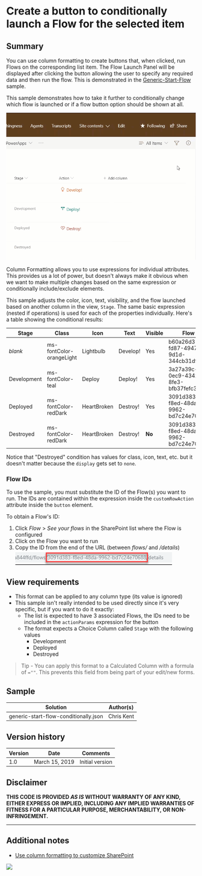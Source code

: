 # Create a button to conditionally launch a Flow for the selected item

## Summary
You can use column formatting to create buttons that, when clicked, run Flows on the corresponding list item. The Flow Launch Panel will be displayed after clicking the button allowing the user to specify any required data and then run the flow. This is demonstrated in the [Generic-Start-Flow](../generic-start-flow) sample.

This sample demonstrates how to take it further to conditionally change which flow is launched or if a flow button option should be shown at all.

![screenshot of the sample](./Screenshot.gif)

Column Formatting allows you to use expressions for individual attributes. This provides us a lot of power, but doesn't always make it obvious when we want to make multiple changes based on the same expression or conditionally include/exclude elements.

This sample adjusts the color, icon, text, visibility, and the flow launched based on another column in the view, `Stage`. The same basic expression (nested if operations) is used for each of the properties individually. Here's a table showing the conditional results:

|Stage|Class|Icon|Text|Visible|Flow|
|---|---|---|---|---|---|
|_blank_|ms-fontColor-orangeLight|Lightbulb|Develop!|Yes|b60a26d3-fd87-4947-9d1d-344cb31d953a|
|Development|ms-fontColor-teal|Deploy|Deploy!|Yes|3a27a39c-0ec9-4342-8fe3-bfb37fefc3da|
|Deployed|ms-fontColor-redDark|HeartBroken|Destroy!|Yes|3091d383-f8ed-48da-9962-bd7c24e70688|
|Destroyed|ms-fontColor-redDark|HeartBroken|Destroy!|**No**|3091d383-f8ed-48da-9962-bd7c24e70688|

Notice that "Destroyed" condition has values for class, icon, text, etc. but it doesn't matter because the `display` gets set to `none`.

### Flow IDs

To use the sample, you must substitute the ID of the Flow(s) you want to run. The IDs are contained within the expression inside the `customRowAction` attribute inside the `button` element.

To obtain a Flow's ID:

1. Click _Flow_ > _See your flows_ in the SharePoint list where the Flow is configured
2. Click on the Flow you want to run
3. Copy the ID from the end of the URL (between _flows/_ and _/details_)
![Flow ID](./FlowID.png)

## View requirements
- This format can be applied to any column type (its value is ignored)
- This sample isn't really intended to be used directly since it's very specific, but if you want to do it exactly:
  - The list is expected to have 3 associated Flows, the IDs need to be included in the `actionParams` expression for the button
  - The format expects a Choice Column called `Stage` with the following values
    - Development
	- Deployed
	- Destroyed

> Tip - You can apply this format to a Calculated Column with a formula of `=""`. This prevents this field from being part of your edit/new forms.

## Sample

Solution|Author(s)
--------|---------
generic-start-flow-conditionally.json | Chris Kent

## Version history

Version|Date|Comments
-------|----|--------
1.0|March 15, 2019|Initial version

## Disclaimer
**THIS CODE IS PROVIDED *AS IS* WITHOUT WARRANTY OF ANY KIND, EITHER EXPRESS OR IMPLIED, INCLUDING ANY IMPLIED WARRANTIES OF FITNESS FOR A PARTICULAR PURPOSE, MERCHANTABILITY, OR NON-INFRINGEMENT.**

---

## Additional notes

- [Use column formatting to customize SharePoint](https://docs.microsoft.com/en-us/sharepoint/dev/declarative-customization/column-formatting)

<img src="https://telemetry.sharepointpnp.com/sp-dev-list-formatting/column-samples/generic-start-flow-conditionally" />
